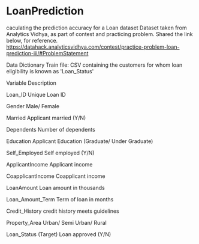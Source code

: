 # LoanPrediction
 caculating the prediction accuracy for a Loan dataset
Dataset taken from Analytics Vidhya, as part of contest and practicing problem. Shared the link below, for reference.
https://datahack.analyticsvidhya.com/contest/practice-problem-loan-prediction-iii/#ProblemStatement

Data Dictionary
Train file: CSV containing the customers for whom loan eligibility is known as 'Loan_Status'

Variable	          Description

Loan_ID	           Unique Loan ID

Gender	            Male/ Female

Married	           Applicant married (Y/N)

Dependents	        Number of dependents

Education	         Applicant Education (Graduate/ Under Graduate)

Self_Employed	     Self employed (Y/N)

ApplicantIncome	   Applicant income

CoapplicantIncome	 Coapplicant income

LoanAmount	        Loan amount in thousands

Loan_Amount_Term	  Term of loan in months

Credit_History	    credit history meets guidelines

Property_Area	     Urban/ Semi Urban/ Rural

Loan_Status	       (Target) Loan approved (Y/N)

